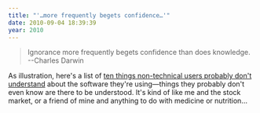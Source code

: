 ```yaml
---
title: "'…more frequently begets confidence…'"
date: 2010-09-04 18:39:39
year: 2010
---
```

<blockquote>Ignorance  more frequently begets confidence than does  knowledge.<br>
--Charles  Darwin</blockquote>
As illustration, here's a list of <a href="http://successfulsoftware.net/2010/08/24/10-things-non-technical-users-dont-understand-about-your-software/">ten things non-technical users probably don't understand</a> about the software they're using—things they probably don't even know are there to be understood. It's kind of like me and the stock market, or a friend of mine and anything to do with medicine or nutrition…
